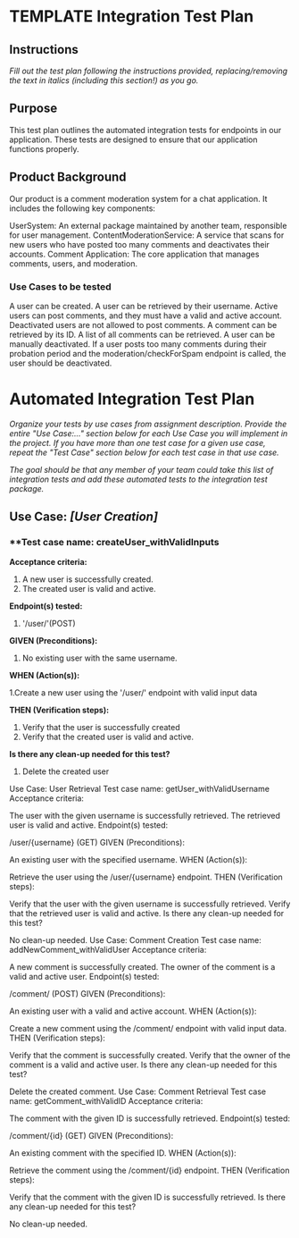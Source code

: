 # TEMPLATE Integration Test Plan

## Instructions

*Fill out the test plan following the instructions provided, replacing/removing the text in italics (including this section!) as you go.*

## Purpose

This test plan outlines the automated integration tests for endpoints in our application. 
These tests are designed to ensure that our application functions properly.

## Product Background

Our product is a comment moderation system for a chat application. It includes the following key components:

UserSystem: An external package maintained by another team, responsible for user management.
ContentModerationService: A service that scans for new users who have posted too many comments and deactivates their accounts.
Comment Application: The core application that manages comments, users, and moderation.

### Use Cases to be tested

A user can be created.
A user can be retrieved by their username.
Active users can post comments, and they must have a valid and active account.
Deactivated users are not allowed to post comments.
A comment can be retrieved by its ID.
A list of all comments can be retrieved.
A user can be manually deactivated.
If a user posts too many comments during their probation period and the moderation/checkForSpam endpoint is called, the user should be deactivated.

# Automated Integration Test Plan

*Organize your tests by use cases from assignment description. Provide the
entire "Use Case:..." section below for each Use Case you will implement
in the project. If you have more than one test case for a given use
case, repeat the "Test Case" section below for each test case in that
use case.*

*The goal should be that any member of your team could take this list of
integration tests and add these automated tests to the integration test
package.*

## Use Case: *[User Creation]*

### **Test case name: createUser_withValidInputs

**Acceptance criteria:**

1. A new user is successfully created.
2. The created user is valid and active.

**Endpoint(s) tested:**

1. '/user/'(POST)

**GIVEN (Preconditions):**

1. No existing user with the same username.

**WHEN (Action(s)):**

1.Create a new user using the '/user/' endpoint with valid input data

**THEN (Verification steps):**

1. Verify that the user is successfully created
2. Verify that the created user is valid and active.

**Is there any clean-up needed for this test?**

1. Delete the created user

Use Case: User Retrieval
Test case name: getUser_withValidUsername
Acceptance criteria:

The user with the given username is successfully retrieved.
The retrieved user is valid and active.
Endpoint(s) tested:

/user/{username} (GET)
GIVEN (Preconditions):

An existing user with the specified username.
WHEN (Action(s)):

Retrieve the user using the /user/{username} endpoint.
THEN (Verification steps):

Verify that the user with the given username is successfully retrieved.
Verify that the retrieved user is valid and active.
Is there any clean-up needed for this test?

No clean-up needed.
Use Case: Comment Creation
Test case name: addNewComment_withValidUser
Acceptance criteria:

A new comment is successfully created.
The owner of the comment is a valid and active user.
Endpoint(s) tested:

/comment/ (POST)
GIVEN (Preconditions):

An existing user with a valid and active account.
WHEN (Action(s)):

Create a new comment using the /comment/ endpoint with valid input data.
THEN (Verification steps):

Verify that the comment is successfully created.
Verify that the owner of the comment is a valid and active user.
Is there any clean-up needed for this test?

Delete the created comment.
Use Case: Comment Retrieval
Test case name: getComment_withValidID
Acceptance criteria:

The comment with the given ID is successfully retrieved.
Endpoint(s) tested:

/comment/{id} (GET)
GIVEN (Preconditions):

An existing comment with the specified ID.
WHEN (Action(s)):

Retrieve the comment using the /comment/{id} endpoint.
THEN (Verification steps):

Verify that the comment with the given ID is successfully retrieved.
Is there any clean-up needed for this test?

No clean-up needed.
